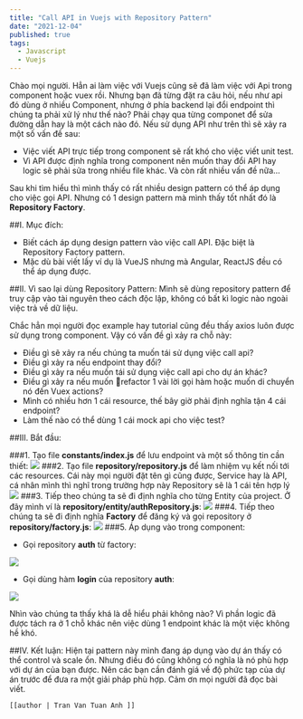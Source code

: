 ```yaml
---
title: "Call API in Vuejs with Repository Pattern"
date: "2021-12-04"
published: true
tags:
  - Javascript
  - Vuejs
---
```


Chào mọi người. Hẳn ai làm việc với Vuejs cũng sẽ đã làm việc với Api trong component hoặc vuex rồi. Nhưng bạn đã từng đặt ra câu hỏi, nếu như api đó dùng ở nhiều Component, nhưng ở phía backend lại đổi endpoint thì chúng ta phải xử lý như thế nào? Phải chạy qua từng componet để sửa đường dẫn hay là một cách nào đó. Nếu sử dụng API như trên thì sẽ xảy ra một số vấn đề sau:
- Việc viết API trực tiếp trong component sẽ rất khó cho việc viết unit test.
- Vì API được định nghĩa trong component nên muốn thay đổi API hay logic sẽ phải sửa trong nhiều file khác.
Và còn rất nhiều vấn đề nữa…

Sau khi tìm hiểu thì mình thấy có rất nhiều design pattern có thể áp dụng cho việc gọi API. Nhưng có 1 design pattern mà mình thấy tốt nhất đó là **Repository Factory**.

##I. Mục đích:
- Biết cách áp dụng design pattern vào việc call API. Đặc biệt là Repository Factory pattern.
- Mặc dù bài viết lấy ví dụ là VueJS nhưng mà Angular, ReactJS đều có thể áp dụng được.

##II. Vì sao lại dùng Repository Pattern:
Mình sẽ dùng repository pattern để truy cập vào tài nguyên theo cách độc lập, không có bất kì logic nào ngoài việc trả về dữ liệu.

Chắc hẳn mọi người đọc example hay tutorial cũng đều thấy axios luôn được sử dụng trong component. Vậy có vấn đề gì xảy ra chỗ này:
- Điều gì sẽ xảy ra nếu chúng ta muốn tái sử dụng việc call api?
- Điều gì xảy ra nếu endpoint thay đổi?
- Điều gì xảy ra nếu muốn tái sử dụng việc call api cho dự án khác?
- Điều gì xảy ra nếu muốn refactor 1 vài lời gọi hàm hoặc muốn di chuyển nó đến Vuex actions?
- Mình có nhiều hơn 1 cái resource, thế bây giờ phải định nghĩa tận 4 cái endpoint?
- Làm thế nào có thể dùng 1 cái mock api cho việc test?

##III. Bắt đầu:

###1. Tạo file **constants/index.js** để lưu endpoint và một số thông tin cần thiết:
![](/constant.png)
###2. Tạo file **repository/repository.js** để làm nhiệm vụ kết nối tới các resources.
Cái này mọi người đặt tên gì cũng được, Service hay là API, cá nhân mình thì nghĩ trong trường hợp này Repository sẽ là 1 cái tên hợp lý 
![](/repository.png)
###3. Tiếp theo chúng ta sẽ đi định nghĩa cho từng Entity của project. Ở đây mình ví là **repository/entity/authRepository.js**:
![](/entity.png)
###4. Tiếp theo chúng ta sẽ đi định nghĩa **Factory** để đăng ký và gọi repository ở **repository/factory.js**:
![](/factory.png)
###5. Áp dụng vào trong component:
- Gọi repository **auth** từ factory:

![](/comp1.png)
- Gọi dùng hàm **login** của repository **auth**:

![](/comp2.png)

Nhìn vào chúng ta thấy khá là dễ hiểu phải không nào? Vì phần logic đã được tách ra ở 1 chỗ khác nên việc dùng 1 endpoint khác là một việc không hề khó.

##IV. Kết luận:
Hiện tại pattern này mình đang áp dụng vào dự án thấy có thể control và scale ổn. Nhưng điều đó cũng không có nghĩa là nó phù hợp với dự án của bạn được. Nên các bạn cần đánh giá về độ phức tạp của dự án trước để đưa ra một giải pháp phù hợp. Cảm ơn mọi người đã đọc bài viết.

`[[author | Tran Van Tuan Anh ]]`
